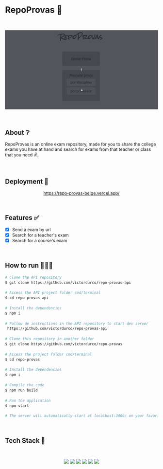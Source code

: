 # RepoProvas 📝

</br>

<p align="center">
  <img src="public/presentation.gif" width="550" alt="repoprovas" />
</p>

</br>

## About ❔

RepoProvas is an online exam repository, made for you to share the college exams you have at hand and search for exams from that teacher or class that you need ✌️.

<!-- ## Preview

um gif da aplicação bem maneiro -->

</br>

## Deployment 🚀

<p align="center"><a  href="https://repo-provas-beige.vercel.app/">https://repo-provas-beige.vercel.app/</a></p>

</br>

## Features ✅

- [x] Send a exam by url
- [x] Search for a teacher's exam
- [x] Search for a course's exam

</br>

## How to run 🏃‍♀️💨

```bash
# Clone the API repository
$ git clone https://github.com/victordurco/repo-provas-api

# Access the API project folder cmd/terminal
$ cd repo-provas-api

# Install the dependencies
$ npm i

# Follow de instructions in the API repository to start dev server
 https://github.com/victordurco/repo-provas-api

# Clone this repository in another folder
$ git clone https://github.com/victordurco/repo-provas

# Access the project folder cmd/terminal
$ cd repo-provas

# Install the dependencies
$ npm i

# Compile the code
$ npm run build

# Run the application
$ npm start

# The server will automatically start at localhost:3000/ on your favorite browser
```

</br>

## Tech Stack 💾

<br/>

<p align="center">
<img src="https://img.shields.io/badge/HTML5-E34F26?style=for-the-badge&logo=html5&logoColor=white" />
<img src="https://img.shields.io/badge/CSS3-1572B6?style=for-the-badge&logo=css3&logoColor=white" />
<img src="https://img.shields.io/badge/JavaScript-F7DF1E?style=for-the-badge&logo=javascript&logoColor=black" />
<img src="https://img.shields.io/badge/React-20232A?style=for-the-badge&logo=react&logoColor=61DAFB" />
<img src="https://img.shields.io/badge/styled--components-DB7093?style=for-the-badge&logo=styled-components&logoColor=white" />
<img src="https://img.shields.io/badge/Vercel-000000?style=for-the-badge&logo=vercel&logoColor=white" />
</p>

</br>

<!--
### Contributors and Contact

### Acknowledgements -->
